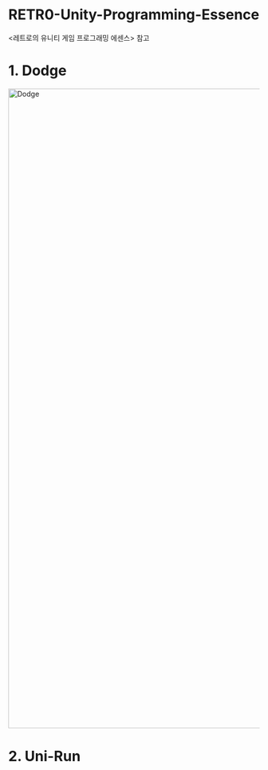 # RETR0-Unity-Programming-Essence

<레트로의 유니티 게임 프로그래밍 에센스> 참고

# 1. Dodge
<img width="1280" alt="Dodge" src="https://user-images.githubusercontent.com/77961304/155693676-e52e2e7b-5c34-48aa-b3f6-9452d9b22e36.png">

# 2. Uni-Run
